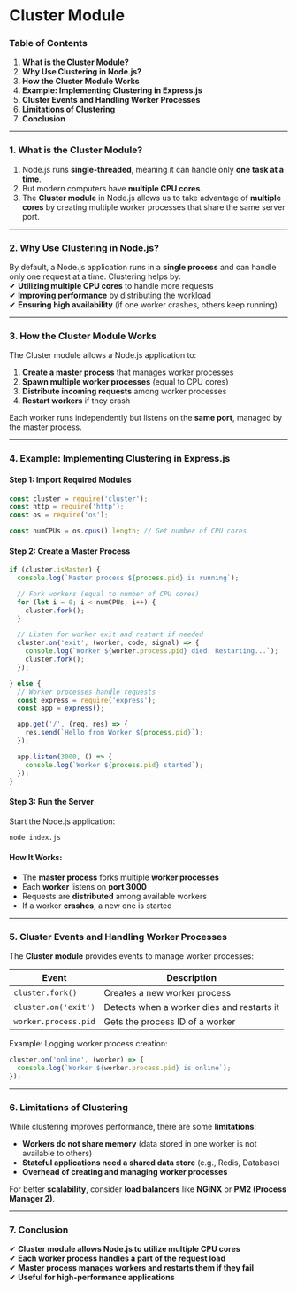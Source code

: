 # Cluster Module

### **Table of Contents**

1. **What is the Cluster Module?**
2. **Why Use Clustering in Node.js?**
3. **How the Cluster Module Works**
4. **Example: Implementing Clustering in Express.js**
5. **Cluster Events and Handling Worker Processes**
6. **Limitations of Clustering**
7. **Conclusion**

***

### **1. What is the Cluster Module?**

1. Node.js runs **single-threaded**, meaning it can handle only **one task at a time**.
2. &#x20;But modern computers have **multiple CPU cores**.&#x20;
3. The **Cluster module** in Node.js allows us to take advantage of **multiple cores** by creating multiple worker processes that share the same server port.

***

### **2. Why Use Clustering in Node.js?**

By default, a Node.js application runs in a **single process** and can handle only one request at a time. Clustering helps by:\
✔ **Utilizing multiple CPU cores** to handle more requests\
✔ **Improving performance** by distributing the workload\
✔ **Ensuring high availability** (if one worker crashes, others keep running)

***

### **3. How the Cluster Module Works**

The Cluster module allows a Node.js application to:

1. **Create a master process** that manages worker processes
2. **Spawn multiple worker processes** (equal to CPU cores)
3. **Distribute incoming requests** among worker processes
4. **Restart workers** if they crash

Each worker runs independently but listens on the **same port**, managed by the master process.

***

### **4. Example: Implementing Clustering in Express.js**

#### **Step 1: Import Required Modules**

```javascript
const cluster = require('cluster');
const http = require('http');
const os = require('os');

const numCPUs = os.cpus().length; // Get number of CPU cores
```

#### **Step 2: Create a Master Process**

```javascript
if (cluster.isMaster) {
  console.log(`Master process ${process.pid} is running`);

  // Fork workers (equal to number of CPU cores)
  for (let i = 0; i < numCPUs; i++) {
    cluster.fork();
  }

  // Listen for worker exit and restart if needed
  cluster.on('exit', (worker, code, signal) => {
    console.log(`Worker ${worker.process.pid} died. Restarting...`);
    cluster.fork();
  });

} else {
  // Worker processes handle requests
  const express = require('express');
  const app = express();

  app.get('/', (req, res) => {
    res.send(`Hello from Worker ${process.pid}`);
  });

  app.listen(3000, () => {
    console.log(`Worker ${process.pid} started`);
  });
}
```

#### **Step 3: Run the Server**

Start the Node.js application:

```bash
node index.js
```

#### **How It Works:**

* The **master process** forks multiple **worker processes**
* Each **worker** listens on **port 3000**
* Requests are **distributed** among available workers
* If a worker **crashes**, a new one is started

***

### **5. Cluster Events and Handling Worker Processes**

The **Cluster module** provides events to manage worker processes:

| Event                | Description                                |
| -------------------- | ------------------------------------------ |
| `cluster.fork()`     | Creates a new worker process               |
| `cluster.on('exit')` | Detects when a worker dies and restarts it |
| `worker.process.pid` | Gets the process ID of a worker            |

Example: Logging worker process creation:

```javascript
cluster.on('online', (worker) => {
  console.log(`Worker ${worker.process.pid} is online`);
});
```

***

### **6. Limitations of Clustering**

While clustering improves performance, there are some **limitations**:

* **Workers do not share memory** (data stored in one worker is not available to others)
* **Stateful applications need a shared data store** (e.g., Redis, Database)
* **Overhead of creating and managing worker processes**

For better **scalability**, consider **load balancers** like **NGINX** or **PM2 (Process Manager 2)**.

***

### **7. Conclusion**

✔ **Cluster module allows Node.js to utilize multiple CPU cores**\
✔ **Each worker process handles a part of the request load**\
✔ **Master process manages workers and restarts them if they fail**\
✔ **Useful for high-performance applications**
